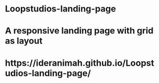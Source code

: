 # Loopstudios-landing-page
<h1>A responsive landing page with grid as layout</h1>
<h1>https://ideranimah.github.io/Loopstudios-landing-page/</h1>
